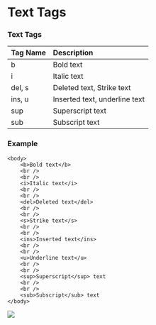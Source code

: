 # Text Tags

### Text Tags

| Tag Name | Description |
| :--- | :--- |
| b | Bold text |
| i | Italic text |
| del, s | Deleted text, Strike text |
| ins, u | Inserted text, underline text |
| sup | Superscript text |
| sub | Subscript text |



### Example

```markup
<body>
    <b>Bold text</b>
    <br />
    <br />
    <i>Italic text</i>
    <br />
    <br />
    <del>Deleted text</del>
    <br />
    <br />
    <s>Strike text</s>
    <br />
    <br />
    <ins>Inserted text</ins>
    <br />
    <br />
    <u>Underline text</u>
    <br />
    <br />
    <sup>Superscript</sup> text
    <br />
    <br />
    <sub>Subscript</sub> text
</body>
```

![](https://i.postimg.cc/zfWk1cLX/text-tag.png)

